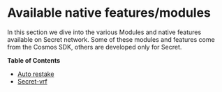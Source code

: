 # Available native features/modules

In this section we dive into the various Modules and native features available on Secret network. Some of these modules and features come from the Cosmos SDK, others are developed only for Secret.

**Table of Contents**

* [Auto restake](auto-restaking.md)
* [Secret-vrf](secret-vrf-on-chain-randomness.md)
